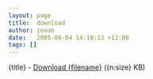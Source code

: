 ```yaml
---
layout: page
title:  download
author: jevon
date:   2005-08-04 14:10:13 +12:00
tags: []
---
```


{title} - <a href="http://www.jevon.org/old/download.php?id={id}&filename={filename}">Download {filename}</a> ({n:size} KB)
